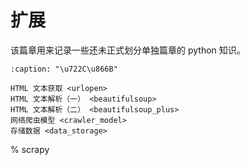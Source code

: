 # 扩展

该篇章用来记录一些还未正式划分单独篇章的 python 知识。

```{toctree}
:caption: "\u722C\u866B"

HTML 文本获取 <urlopen>
HTML 文本解析（一） <beautifulsoup>
HTML 文本解析（二） <beautifulsoup_plus>
网络爬虫模型 <crawler_model>
存储数据 <data_storage>
```

% scrapy <scrapy>
